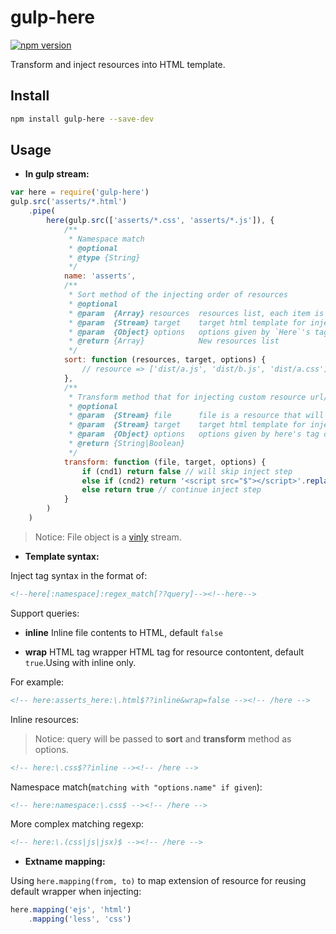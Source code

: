 gulp-here
=========
[![npm version](https://badge.fury.io/js/gulp-here.svg)](https://badge.fury.io/js/gulp-here)

Transform and inject resources into HTML template.

## Install

```bash
npm install gulp-here --save-dev
```

## Usage


* **In gulp stream:**

```js
var here = require('gulp-here')
gulp.src('asserts/*.html')
    .pipe(
        here(gulp.src(['asserts/*.css', 'asserts/*.js']), {
            /**
             * Namespace match
             * @optional
             * @type {String}
             */
            name: 'asserts',
            /**
             * Sort method of the injecting order of resources
             * @optional
             * @param  {Array} resources  resources list, each item is a vinyl stream
             * @param  {Stream} target    target html template for injecting
             * @param  {Object} options   options given by `Here`'s tag of html template
             * @return {Array}            New resources list
             */
            sort: function (resources, target, options) {
                // resource => ['dist/a.js', 'dist/b.js', 'dist/a.css']
            },
            /**
             * Transform method that for injecting custom resource url/content
             * @optional
             * @param  {Stream} file      file is a resource that will be injected to template file. It's a vinyl stream.
             * @param  {Stream} target    target html template for injecting
             * @param  {Object} options   options given by here's tag of template html
             * @return {String|Boolean}   
             */
            transform: function (file, target, options) {
                if (cnd1) return false // will skip inject step
                else if (cnd2) return '<script src="$"></script>'.replace(PREFIX, file.path) // transform to custom centent
                else return true // continue inject step
            }
        )
    )
```
> Notice: File object is a [vinly](https://github.com/gulpjs/vinyl) stream.

* **Template syntax:**

Inject tag syntax in the format of: 

```html
<!--here[:namespace]:regex_match[??query]--><!--here-->
```

Support queries:
    
- **inline** 
    Inline file contents to HTML, default `false`

- **wrap** 
    HTML tag wrapper HTML tag for resource contontent, default `true`.Using with inline only.

For example:
```html
<!-- here:asserts_here:\.html$??inline&wrap=false --><!-- /here -->
```

Inline resources:

> Notice: query will be passed to **sort** and **transform** method as options.

```html
<!-- here:\.css$??inline --><!-- /here -->
```

Namespace match(`matching with "options.name" if given`):
```html
<!-- here:namespace:\.css$ --><!-- /here -->
```

More complex matching regexp:
```html
<!-- here:\.(css|js|jsx)$ --><!-- /here -->
```


* **Extname mapping:**

Using `here.mapping(from, to)` to map extension of resource for reusing default wrapper when injecting:
```js
here.mapping('ejs', 'html')
    .mapping('less', 'css')
```
